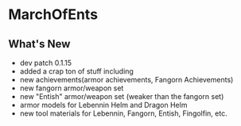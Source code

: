 # MarchOfEnts

## What's New
- dev patch 0.1.15
- added a crap ton of stuff including
- new achievements(armor achievements, Fangorn Achievements)
- new fangorn armor/weapon set
- new "Entish" armor/weapon set (weaker than the fangorn set)
- armor models for Lebennin Helm and Dragon Helm
- new tool materials for Lebennin, Fangorn, Entish, Fingolfin, etc.
  
